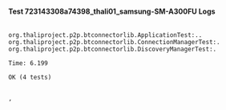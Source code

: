 #### Test 723143308a74398_thali01_samsung-SM-A300FU Logs


```

org.thaliproject.p2p.btconnectorlib.ApplicationTest:..
org.thaliproject.p2p.btconnectorlib.ConnectionManagerTest:.
org.thaliproject.p2p.btconnectorlib.DiscoveryManagerTest:.

Time: 6.199

OK (4 tests)


,
```
